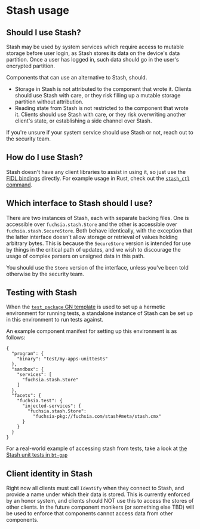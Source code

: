 # Stash usage

## Should I use Stash?

Stash may be used by system services which require access to mutable storage
before user login, as Stash stores its data on the device's data partition.
Once a user has logged in, such data should go in the user's encrypted
partition.

Components that can use an alternative to Stash, should.

*   Storage in Stash is not attributed to the component that wrote it.
    Clients should use Stash with care, or they risk filling up a mutable
    storage partition without attribution.
*   Reading state from Stash is not restricted to the component that wrote it.
    Clients should use Stash with care, or they risk overwriting another
    client's state, or establishing a side channel over Stash.

If you're unsure if your system service should use Stash or not, reach out to
the security team.

## How do I use Stash?

Stash doesn't have any client libraries to assist in using it, so just use the
[FIDL bindings][fidl] directly. For example usage in Rust, check out the
[`stash_ctl` command][stash_ctl].

## Which interface to Stash should I use?

There are two instances of Stash, each with separate backing files. One is
accessible over `fuchsia.stash.Store` and the other is accessible over
`fuchsia.stash.SecureStore`. Both behave identically, with the exception that
the latter interface doesn't allow storage or retrieval of values holding
arbitrary bytes. This is because the `SecureStore` version is intended for use
by things in the critical path of updates, and we wish to discourage the usage
of complex parsers on unsigned data in this path.

You should use the `Store` version of the interface, unless you've been told
otherwise by the security team.

## Testing with Stash

When the [`test_package` GN template][test_package] is used to set up a hermetic
environment for running tests, a standalone instance of Stash can be set up in
this environment to run tests against.

An example component manifest for setting up this environment is as follows:

```
{
  "program": {
    "binary": "test/my-apps-unittests"
  },
  "sandbox": {
    "services": [
      "fuchsia.stash.Store"
    ]
  },
  "facets": {
    "fuchsia.test": {
      "injected-services": {
        "fuchsia.stash.Store":
          "fuchsia-pkg://fuchsia.com/stash#meta/stash.cmx"
      }
    }
  }
}
```

For a real-world example of accessing stash from tests, take a look at [the
Stash unit tests in `bt-gap`][stash.rs]

## Client identity in Stash

Right now all clients must call `Identify` when they connect to Stash, and
provide a name under which their data is stored. This is currently enforced by
an honor system, and clients should NOT use this to access the stores of other
clients. In the future component monikers (or something else TBD) will be used
to enforce that components cannot access data from other components.

[fidl]: ../../public/fidl/fuchsia.stash/stash.fidl
[stash_ctl]: ../stash_ctl
[dgonyeo]: mailto:dgonyeo@google.com
[joshlf]: mailto:joshlf@google.com
[test_package]: /docs/development/tests/v1_test_component.md
[stash.rs]: ../bluetooth/bt-gap/src/store/stash.rs
